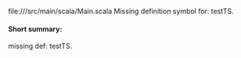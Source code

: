 file://<WORKSPACE>/src/main/scala/Main.scala
Missing definition symbol for:
testTS.

#### Short summary: 

missing def: testTS.
